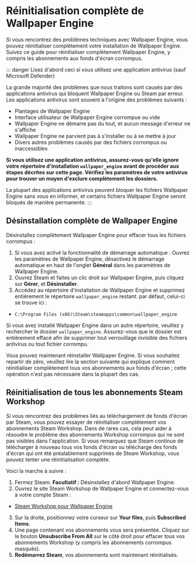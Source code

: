 # Réinitialisation complète de Wallpaper Engine

Si vous rencontrez des problèmes techniques avec Wallpaper Engine, vous pouvez réinitialiser complètement votre installation de Wallpaper Engine. Suivez ce guide pour réinitialiser complètement Wallpaper Engine, y compris les abonnements aux fonds d'écran corrompus.

::: danger
Lisez d'abord ceci si vous utilisez une application antivirus (sauf Microsoft Defender)

La grande majorité des problèmes que nous traitons sont causés par des applications antivirus qui bloquent Wallpaper Engine ou Steam par erreur. Les applications antivirus sont souvent à l'origine des problèmes suivants :

* Plantages de Wallpaper Engine
* Interface utilisateur de Wallpaper Engine corrompue ou vide
* Wallpaper Engine ne démarre pas du tout, et aucun message d'erreur ne s'affiche
* Wallpaper Engine ne parvient pas à s'installer ou à se mettre à jour
* Divers autres problèmes causés par des fichiers corrompus ou inaccessibles

**Si vous utilisez une application antivirus, assurez-vous qu'elle ignore votre répertoire d'installation `wallpaper_engine` avant de procéder aux étapes décrites sur cette page. Vérifiez les paramètres de votre antivirus pour trouver un moyen d'exclure complètement les dossiers.**

La plupart des applications antivirus peuvent bloquer les fichiers Wallpaper Engine sans vous en informer, et certains fichiers Wallpaper Engine seront bloqués de manière permanente.
:::

## Désinstallation complète de Wallpaper Engine

Désinstallez complètement Wallpaper Engine pour effacer tous les fichiers corrompus :

1. Si vous avez activé la fonctionnalité de démarrage automatique : Ouvrez les paramètres de Wallpaper Engine, désactivez le démarrage automatique en haut de l'onglet **Général** dans les paramètres de Wallpaper Engine.
2. Ouvrez Steam et faites un clic droit sur Wallpaper Engine, puis cliquez sur **Gérer**, et **Désinstaller**.
3. Accédez au répertoire d'installation de Wallpaper Engine et supprimez entièrement le répertoire `wallpaper_engine` restant. par défaut, celui-ci se trouve ici :

* `C:\Program Files (x86)\Steam\steamapps\common\wallpaper_engine`

Si vous avez installé Wallpaper Engine dans un autre répertoire, veuillez y rechercher le dossier `wallpaper_engine`. Assurez-vous que le dossier est entièrement effacé afin de supprimer tout verrouillage invisible des fichiers antivirus ou tout fichier corrompu.

Vous pouvez maintenant réinstaller Wallpaper Engine. Si vous souhaitez repartir de zéro, veuillez lire la section suivante qui explique comment réinitialiser complètement tous vos abonnements aux fonds d'écran ; cette opération n'est pas nécessaire dans la plupart des cas.

## Réinitialisation de tous les abonnements Steam Workshop

Si vous rencontrez des problèmes liés au téléchargement de fonds d'écran par Steam, vous pouvez essayer de réinitialiser complètement vos abonnements Steam Workshop. Dans de rares cas, cela peut aider à résoudre le problème des abonnements Workshop corrompus qui ne sont pas visibles dans l'application. Si vous remarquez que Steam continue de télécharger à nouveau tous vos fonds d'écran ou télécharge des fonds d'écran qui ont été préalablement supprimés de Steam Workshop, vous pouvez tenter une réinitialisation complète.

Voici la marche à suivre :

1. Fermez Steam. **Facultatif :** Désinstallez d'abord Wallpaper Engine.
2. Ouvrez le site Steam Workshop de Wallpaper Engine et connectez-vous à votre compte Steam :

* [Steam Workshop pour Wallpaper Engine](https://steamcommunity.com/app/431960/workshop/)

3. Sur la droite, positionnez votre curseur sur **Your files**, puis **Subscribed Items**.
4. Une page contenant vos abonnements vous sera présentée. Cliquez sur le bouton **Unsubscribe From All** sur le côté droit pour effacer tous vos abonnements Workshop (y compris les abonnements corrompus masqués).
5. **Redémarrez Steam**, vos abonnements sont maintenant réinitialisés.
